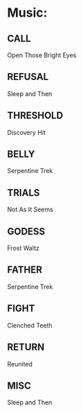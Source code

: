 Music:
======

## CALL
Open Those Bright Eyes

## REFUSAL
Sleep and Then

## THRESHOLD
Discovery Hit

## BELLY
Serpentine Trek

## TRIALS
Not As It Seems

## GODESS
Frost Waltz

## FATHER
Serpentine Trek

## FIGHT
Clenched Teeth

## RETURN
Reunited

## MISC
Sleep and Then